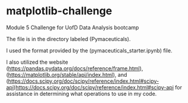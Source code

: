 # matplotlib-challenge
Module 5 Challenge for UofD Data Analysis bootcamp

The file is in the directory labeled (Pymaceuticals).

I used the format provided by the (pymaceuticals_starter.ipynb) file.

I also utilized the website (https://pandas.pydata.org/docs/reference/frame.html), (https://matplotlib.org/stable/api/index.html), and (https://docs.scipy.org/doc/scipy/reference/index.html#scipy-api)https://docs.scipy.org/doc/scipy/reference/index.html#scipy-api for assistance in determining what operations to use in my code.
